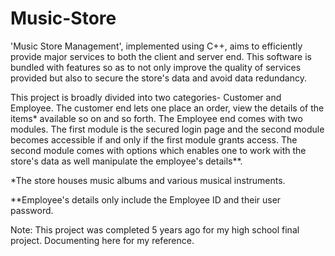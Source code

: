 # Music-Store
'Music Store Management', implemented using C++, aims to efficiently provide major services to both the client and server end. This software is bundled with features so as to not only improve the quality of services provided but also to secure the store's data and avoid data redundancy.

This project is broadly divided into two categories- Customer and Employee. The customer end lets one place an order, view the details of the items* available so on and so forth.
The Employee end comes with two modules. The first module is the secured login page and the second module becomes accessible if and only if the first module grants access. The second module comes with options which enables one to work with the store's data as well manipulate the employee's details**.

*The store houses music albums and various musical instruments.

**Employee's details only include the Employee ID and their user password. 

Note: This project was completed 5 years ago for my high school final project. Documenting here for my reference.
